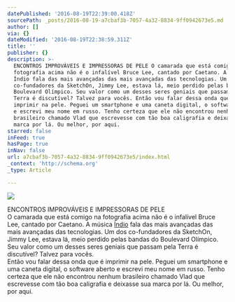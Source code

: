 ```yaml
---
datePublished: '2016-08-19T22:39:00.418Z'
sourcePath: _posts/2016-08-19-a7cbaf3b-7057-4a32-8834-9ff0942673e5.md
author: []
via: {}
dateModified: '2016-08-19T22:38:59.311Z'
title: ''
publisher: {}
description: >-
  ENCONTROS IMPROVÁVEIS E IMPRESSORAS DE PELE O camarada que está comigo na
  fotografia acima não é o infalível Bruce Lee, cantado por Caetano. A música
  Índio fala das mais avançadas das mais avançadas das tecnologias. Um dos
  co-fundadores da SketchOn, Jimmy Lee, estava lá, meio perdido pelas bandas do
  Boulevard Olímpico. Seu valor como um desses seres geniais que passam pela
  Terra é discutível? Talvez para vocês. Então vou falar dessa onda que é
  imprimir na pele. Peguei um smartphone e uma caneta digital, o software aberto
  e escrevi meu nome em russo. Tenho certeza que ele não encontrou nenhum
  brasileiro chamado Vlad que escrevesse com tão boa caligrafia e deixasse sua
  marca por lá. Ou melhor, por aqui.
starred: false
inFeed: true
hasPage: true
inNav: false
url: a7cbaf3b-7057-4a32-8834-9ff0942673e5/index.html
_context: 'http://schema.org'
_type: Article

---
```

![](https://the-grid-user-content.s3-us-west-2.amazonaws.com/977c5e03-927d-48df-b491-cf781baca39a.jpg)

ENCONTROS IMPROVÁVEIS E IMPRESSORAS DE PELE  
O camarada que está comigo na fotografia acima não é o infalível Bruce Lee, cantado por Caetano. A música [Índio][0] fala das mais avançadas das mais avançadas das tecnologias. Um dos co-fundadores da SketchOn, Jimmy Lee, estava lá, meio perdido pelas bandas do Boulevard Olímpico. Seu valor como um desses seres geniais que passam pela Terra é discutível? Talvez para vocês.  
Então vou falar dessa onda que é imprimir na pele. Peguei um smartphone e uma caneta digital, o software aberto e escrevi meu nome em russo. Tenho certeza que ele não encontrou nenhum brasileiro chamado Vlad que escrevesse com tão boa caligrafia e deixasse sua marca por lá. Ou melhor, por aqui.

[0]: https://youtu.be/dPdfwzYuOsw